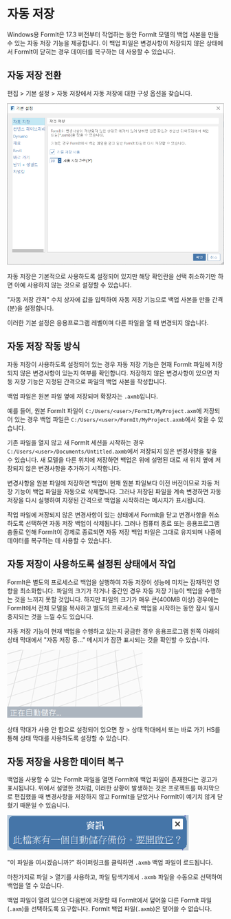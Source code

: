# 자동 저장

Windows용 FormIt은 17.3 버전부터 작업하는 동안 FormIt 모델의 백업 사본을 만들 수 있는 자동 저장 기능을 제공합니다. 이 백업 파일은 변경사항이 저장되지 않은 상태에서 FormIt이 닫히는 경우 데이터를 복구하는 데 사용할 수 있습니다.

## 자동 저장 전환

편집 > 기본 설정 > 자동 저장에서 자동 저장에 대한 구성 옵션을 찾습니다.

![](<../.gitbook/assets/20190613-autosave (1).png>)

자동 저장은 기본적으로 사용하도록 설정되어 있지만 해당 확인란을 선택 취소하기만 하면 아예 사용하지 않는 것으로 설정할 수 있습니다.

"자동 저장 간격" 수치 상자에 값을 입력하여 자동 저장 기능으로 백업 사본을 만들 간격(분)을 설정합니다.

이러한 기본 설정은 응용프로그램 레벨이며 다른 파일을 열 때 변경되지 않습니다.

## 자동 저장 작동 방식

자동 저장이 사용하도록 설정되어 있는 경우 자동 저장 기능은 현재 FormIt 파일에 저장되지 않은 변경사항이 있는지 여부를 확인합니다. 저장하지 않은 변경사항이 있으면 자동 저장 기능은 지정된 간격으로 파일의 백업 사본을 작성합니다.

백업 파일은 원본 파일 옆에 저장되며 확장자는 `.axmb`입니다.

예를 들어, 원본 FormIt 파일이 `C:/Users/<user>/FormIt/MyProject.axm`에 저장되어 있는 경우 백업 파일은 `C:/Users/<user>/FormIt/MyProject.axmb`에서 찾을 수 있습니다.

기존 파일을 열지 않고 새 FormIt 세션을 시작하는 경우 `C:/Users/<user>/Documents/Untitled.axmb`에서 저장되지 않은 변경사항을 찾을 수 있습니다. 새 모델을 다른 위치에 저장하면 백업은 위에 설명된 대로 새 위치 옆에 저장되지 않은 변경사항을 추가하기 시작합니다.

변경사항을 원본 파일에 저장하면 백업이 현재 원본 파일보다 이전 버전이므로 자동 저장 기능이 백업 파일을 자동으로 삭제합니다. 그러나 저장된 파일을 계속 변경하면 자동 저장을 다시 실행하여 지정된 간격으로 백업을 시작하라는 메시지가 표시됩니다.

작업 파일에 저장되지 않은 변경사항이 있는 상태에서 FormIt을 닫고 변경사항을 취소하도록 선택하면 자동 저장 백업이 삭제됩니다. 그러나 컴퓨터 종료 또는 응용프로그램 충돌로 인해 FormIt이 강제로 종료되면 자동 저장 백업 파일은 그대로 유지되며 나중에 데이터를 복구하는 데 사용할 수 있습니다.

## 자동 저장이 사용하도록 설정된 상태에서 작업

FormIt은 별도의 프로세스로 백업을 실행하여 자동 저장이 성능에 미치는 잠재적인 영향을 최소화합니다. 파일의 크기가 작거나 중간인 경우 자동 저장 기능이 백업을 수행하는 것을 느끼지 못할 것입니다. 하지만 파일의 크기가 매우 큰(400MB 이상) 경우에는 FormIt에서 전체 모델을 복사하고 별도의 프로세스로 백업을 시작하는 동안 잠시 일시 중지되는 것을 느낄 수도 있습니다.

자동 저장 기능이 현재 백업을 수행하고 있는지 궁금한 경우 응용프로그램 왼쪽 아래의 상태 막대에서 "자동 저장 중..." 메시지가 잠깐 표시되는 것을 확인할 수 있습니다.

![](../.gitbook/assets/20190613-autosave-status-bar.png)

상태 막대가 사용 안 함으로 설정되어 있으면 창 > 상태 막대에서 또는 바로 가기 HS를 통해 상태 막대를 사용하도록 설정할 수 있습니다.

## 자동 저장을 사용한 데이터 복구

백업을 사용할 수 있는 FormIt 파일을 열면 FormIt에 백업 파일이 존재한다는 경고가 표시됩니다. 위에서 설명한 것처럼, 이러한 상황이 발생하는 것은 프로젝트를 마지막으로 편집했을 때 변경사항을 저장하지 않고 FormIt을 닫았거나 FormIt이 예기치 않게 닫혔기 때문일 수 있습니다.

![](../.gitbook/assets/20190613-autosave-notification.png)

"이 파일을 여시겠습니까?" 하이퍼링크를 클릭하면 `.axmb` 백업 파일이 로드됩니다.

마찬가지로 파일 > 열기를 사용하고, 파일 탐색기에서 `.axmb` 파일을 수동으로 선택하여 백업을 열 수 있습니다.

백업 파일이 열려 있으면 다음번에 저장할 때 FormIt에서 덮어쓸 다른 FormIt 파일(`.axm`)을 선택하도록 요구합니다. FormIt 백업 파일(`.axmb`)은 덮어쓸 수 없습니다.
